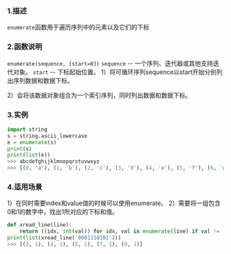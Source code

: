 ### 1.描述
`enumerate`函数用于遍历序列中的元素以及它们的下标

### 2.函数说明
`enumerate(sequence, [start=0])`
`sequence` -- 一个序列、迭代器或其他支持迭代对象。
`start` -- 下标起始位置。
1）将可循环序列sequence以start开始分别列出序列数据和数据下标。

2）会将该数据对象组合为一个索引序列，同时列出数据和数据下标。

### 3.实例
```python
import string
s = string.ascii_lowercase
e = enumerate(s)
print(s)
print(list(e))
>>> abcdefghijklmnopqrstuvwxyz
>>> [(0, 'a'), (1, 'b'), (2, 'c'), (3, 'd'), (4, 'e'), (5, 'f'), (6, 'g'), (7, 'h'), (8, 'i'), (9, 'j'), (10, 'k'), (11, 'l'), (12, 'm'), (13, 'n'), (14, 'o'), (15, 'p'), (16, 'q'), (17, 'r'), (18, 's'), (19, 't'), (20, 'u'), (21, 'v'), (22, 'w'), (23, 'x'), (24, 'y'), (25, 'z')]
```

### 4.适用场景
1）在同时需要index和value值的时候可以使用enumerate。
2）需要将一组包含0和1的数字中，找出1所对应的下标和值。

```python
def xread_line(line):
    return ((idx, int(val)) for idx, val in enumerate(line) if val != '0')
print(list(xread_line('0001110101')))
>>> [(3, 1), (4, 1), (5, 1), (7, 1), (9, 1)]
```

